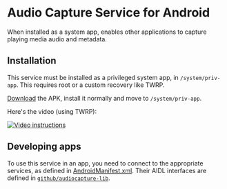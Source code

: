# Audio Capture Service for Android

When installed as a system app, enables other applications to capture playing
media audio and metadata.

## Installation

This service must be installed as a privileged system app, in ``/system/priv-app``.
This requires root or a custom recovery like TWRP.

[Download](https://github.com/martoreto/audiocapture/releases) the APK, install it normally and move to ``/system/priv-app``.

Here's the video (using TWRP):

[![Video instructions](https://img.youtube.com/vi/K9l5HdOQ6LQ/0.jpg)](https://www.youtube.com/watch?v=K9l5HdOQ6LQ)


## Developing apps

To use this service in an app, you need to connect to the appropriate services,
as defined in [AndroidManifest.xml](src/main/AndroidManifest.xml). Their AIDL interfaces
are defined in [``github/audiocapture-lib``](https://github.com/martoreto/audiocapture-lib/tree/master/src/main/aidl/com/github/martoreto/audiocapture).
